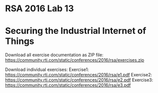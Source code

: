 # RSA 2016 Lab 13
# Securing the Industrial Internet of Things

Download all exercise documentation as ZIP file:
https://community.rti.com/static/conferences/2016/rsa/exercises.zip

Download individual exercises:
Exercise1: https://community.rti.com/static/conferences/2016/rsa/e1.pdf
Exercise2: https://community.rti.com/static/conferences/2016/rsa/e2.pdf
Exercise3: https://community.rti.com/static/conferences/2016/rsa/e3.pdf

